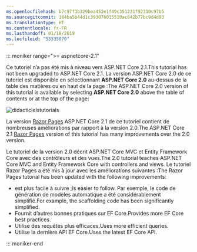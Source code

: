```yaml
---
ms.openlocfilehash: b7c97f3b329bea452e1f49c351231f92310c97b5
ms.sourcegitcommit: 184ba5b44d1c393076015510ac842b77bc9d4d93
ms.translationtype: HT
ms.contentlocale: fr-FR
ms.lasthandoff: 01/18/2019
ms.locfileid: "53335070"
---
```

::: moniker range=">= aspnetcore-2.1"

<span data-ttu-id="6980c-101">Ce tutoriel n’a pas été mis à niveau vers ASP.NET Core 2.1.</span><span class="sxs-lookup"><span data-stu-id="6980c-101">This tutorial has not been upgraded to ASP.NET Core 2.1.</span></span> <span data-ttu-id="6980c-102">La version ASP.NET Core 2.0 de ce tutoriel est disponible en sélectionnant **ASP.NET Core 2.0** au-dessus de la table des matières ou en haut de la page :</span><span class="sxs-lookup"><span data-stu-id="6980c-102">The ASP.NET Core 2.0 version of this tutorial is available by selecting **ASP.NET Core 2.0** above the table of contents or at the top of the page:</span></span>

![<span data-ttu-id="6980c-103">didacticiels</span><span class="sxs-lookup"><span data-stu-id="6980c-103">tutorials</span></span> ](~//data/ef-rp/read-related-data/_static/2.1.png)

<span data-ttu-id="6980c-104">La version [Razor Pages](xref:data/ef-rp/intro) ASP.NET Core 2.1 de ce tutoriel contient de nombreuses améliorations par rapport à la version 2.0.</span><span class="sxs-lookup"><span data-stu-id="6980c-104">The ASP.NET Core 2.1 [Razor Pages](xref:data/ef-rp/intro) version of this tutorial has many improvements over the 2.0 version.</span></span>

<span data-ttu-id="6980c-105">Le tutoriel de la version 2.0 décrit ASP.NET Core MVC et Entity Framework Core avec des contrôleurs et des vues.</span><span class="sxs-lookup"><span data-stu-id="6980c-105">The 2.0 tutorial teaches ASP.NET Core MVC and Entity Framework Core with controllers and views.</span></span> <span data-ttu-id="6980c-106">Le tutoriel Razor Pages a été mis à jour avec les améliorations suivantes :</span><span class="sxs-lookup"><span data-stu-id="6980c-106">The Razor Pages tutorial has been updated with the following improvements:</span></span>

* <span data-ttu-id="6980c-107">est plus facile à suivre ;</span><span class="sxs-lookup"><span data-stu-id="6980c-107">Is easier to follow.</span></span> <span data-ttu-id="6980c-108">Par exemple, le code de génération de modèles automatique a été considérablement simplifié.</span><span class="sxs-lookup"><span data-stu-id="6980c-108">For example, the scaffolding code has been significantly simplified.</span></span>
* <span data-ttu-id="6980c-109">Fournit d’autres bonnes pratiques sur EF Core.</span><span class="sxs-lookup"><span data-stu-id="6980c-109">Provides more EF Core best practices.</span></span>
* <span data-ttu-id="6980c-110">Utilise des requêtes plus efficaces.</span><span class="sxs-lookup"><span data-stu-id="6980c-110">Uses more efficient queries.</span></span>
* <span data-ttu-id="6980c-111">Utilise la dernière API EF Core.</span><span class="sxs-lookup"><span data-stu-id="6980c-111">Uses the latest EF Core API.</span></span>

::: moniker-end
